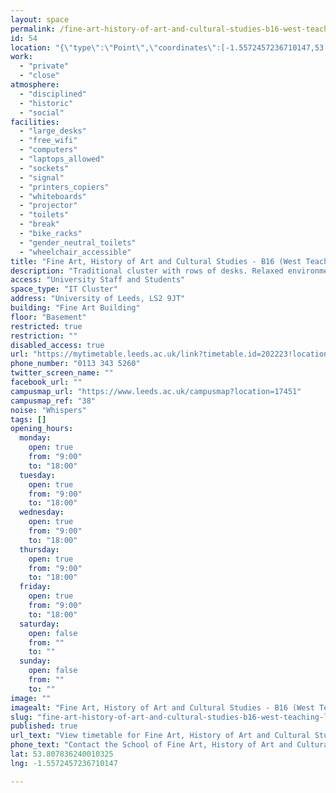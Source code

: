 ```yaml
---
layout: space
permalink: /fine-art-history-of-art-and-cultural-studies-b16-west-teaching-labs/
id: 54
location: "{\"type\":\"Point\",\"coordinates\":[-1.5572457236710147,53.807836240010325]}"
work:
  - "private"
  - "close"
atmosphere:
  - "disciplined"
  - "historic"
  - "social"
facilities:
  - "large_desks"
  - "free_wifi"
  - "computers"
  - "laptops_allowed"
  - "sockets"
  - "signal"
  - "printers_copiers"
  - "whiteboards"
  - "projector"
  - "toilets"
  - "break"
  - "bike_racks"
  - "gender_neutral_toilets"
  - "wheelchair_accessible"
title: "Fine Art, History of Art and Cultural Studies - B16 (West Teaching Labs)"
description: "Traditional cluster with rows of desks. Relaxed environment for 24 hours study. 33 seat capacity"
access: "University Staff and Students"
space_type: "IT Cluster"
address: "University of Leeds, LS2 9JT"
building: "Fine Art Building"
floor: "Basement"
restricted: true
restriction: ""
disabled_access: true
url: "https://mytimetable.leeds.ac.uk/link?timetable.id=202223!location!6856E1BEE4EE6ABF22261FF5840C4F6E"
phone_number: "0113 343 5260"
twitter_screen_name: ""
facebook_url: ""
campusmap_url: "https://www.leeds.ac.uk/campusmap?location=17451"
campusmap_ref: "38"
noise: "Whispers"
tags: []
opening_hours:
  monday:
    open: true
    from: "9:00"
    to: "18:00"
  tuesday:
    open: true
    from: "9:00"
    to: "18:00"
  wednesday:
    open: true
    from: "9:00"
    to: "18:00"
  thursday:
    open: true
    from: "9:00"
    to: "18:00"
  friday:
    open: true
    from: "9:00"
    to: "18:00"
  saturday:
    open: false
    from: ""
    to: ""
  sunday:
    open: false
    from: ""
    to: ""
image: ""
imagealt: "Fine Art, History of Art and Cultural Studies - B16 (West Teaching Labs)"
slug: "fine-art-history-of-art-and-cultural-studies-b16-west-teaching-labs"
published: true
url_text: "View timetable for Fine Art, History of Art and Cultural Studies - B16 (West Teaching Labs)"
phone_text: "Contact the School of Fine Art, History of Art and Cultural Studies"
lat: 53.807836240010325
lng: -1.5572457236710147

---
```

